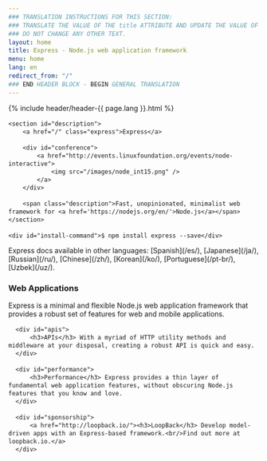 ```yaml
---
### TRANSLATION INSTRUCTIONS FOR THIS SECTION:
### TRANSLATE THE VALUE OF THE title ATTRIBUTE AND UPDATE THE VALUE OF THE lang ATTRIBUTE.
### DO NOT CHANGE ANY OTHER TEXT.
layout: home
title: Express - Node.js web application framework
menu: home
lang: en
redirect_from: "/"
### END HEADER BLOCK - BEGIN GENERAL TRANSLATION
---
```


<section id="home-content">
    {% include header/header-{{ page.lang }}.html %}
    <div id="overlay"></div>

    <section id="description">
        <a href="/" class="express">Express</a>

        <div id="conference">
            <a href="http://events.linuxfoundation.org/events/node-interactive">
                <img src="/images/node_int15.png" />
            </a>
        </div>

        <span class="description">Fast, unopinionated, minimalist web framework for <a href='https://nodejs.org/en/'>Node.js</a></span>
    </section>

    <div id="install-command">$ npm install express --save</div>
</section>

<section id="doc-langs" markdown="1">
  Express docs available in other languages: [Spanish](/es/), [Japanese](/ja/), [Russian](/ru/), [Chinese](/zh/), [Korean](/ko/), [Portuguese](/pt-br/), [Uzbek](/uz/).
</section>

<section id="intro">

  <div id="boxes" class="clearfix">
      <div id="web-applications">
          <h3>Web Applications</h3> Express is a minimal and flexible Node.js web application framework that provides a robust set of features for web and mobile applications.
      </div>

      <div id="apis">
          <h3>APIs</h3> With a myriad of HTTP utility methods and middleware at your disposal, creating a robust API is quick and easy.
      </div>

      <div id="performance">
          <h3>Performance</h3> Express provides a thin layer of fundamental web application features, without obscuring Node.js features that you know and love.
      </div>

      <div id="sponsorship">
          <a href="http://loopback.io/"><h3>LoopBack</h3> Develop model-driven apps with an Express-based framework.<br/>Find out more at loopback.io.</a>
      </div>
  </div>

</section>

<!--
<section id="announcements">
  {% include announcement/announcement-{{ page.lang }}.md %}
</section>
-->
